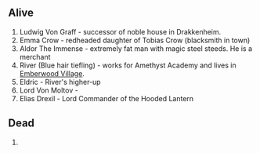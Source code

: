 ## Alive

1. Ludwig Von Graff - successor of noble house in Drakkenheim.
2. Emma Crow - redheaded daughter of Tobias Crow (blacksmith in town)
3. Aldor The Immense - extremely fat man with magic steel steeds. He is a merchant
4. River (Blue hair tiefling) - works for Amethyst Academy and lives in <u>Emberwood Village</u>.
5. Eldric - River's higher-up
6. Lord Von Moltov - 
7. Elias Drexil - Lord Commander of the Hooded Lantern

## Dead

1. 
